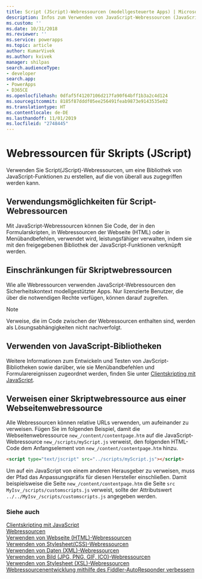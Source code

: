 ```yaml
---
title: Script (JScript)-Webressourcen (modellgesteuerte Apps) | Microsoft Docs
description: Infos zum Verwenden von JavaScript-Webressourcen (JavaScript), um eine Bibliothek von JavaScript-Funktionen zu erstellen, auf die von überall aus zugegriffen werden kann.
ms.custom: ''
ms.date: 10/31/2018
ms.reviewer: ''
ms.service: powerapps
ms.topic: article
author: KumarVivek
ms.author: kvivek
manager: shilpas
search.audienceType:
- developer
search.app:
- PowerApps
- D365CE
ms.openlocfilehash: 0dfaf5f41207106d217fa90f64bff1b3a2c4d124
ms.sourcegitcommit: 8185f87dddf05ee256491feab9873e9143535e02
ms.translationtype: HT
ms.contentlocale: de-DE
ms.lasthandoff: 11/01/2019
ms.locfileid: "2748445"
---
```

# <a name="script-jscript-web-resources"></a>Webressourcen für Skripts (JScript)

<!-- https://docs.microsoft.com/dynamics365/customer-engagement/developer/script-jscript-web-resources -->

Verwenden Sie Script(JScript)-Webressourcen, um eine Bibliothek von JavaScript-Funktionen zu erstellen, auf die von überall aus zugegriffen werden kann.  
  
<a name="BKMK_capabilities"></a>   
## <a name="capabilities-of-script-web-resources"></a>Verwendungsmöglichkeiten für Script-Webressourcen  
 Mit JavaScript-Webressourcen können Sie Code, der in den Formularskripten, in Webressourcen der Webseite (HTML) oder in Menübandbefehlen, verwendet wird, leistungsfähiger verwalten, indem sie mit den freigegebenen Bibliothek der JavaScript-Funktionen verknüpft werden.  
  
<a name="BKMK_limitations"></a>   
## <a name="limitations-of-script-web-resources"></a>Einschränkungen für Skriptwebressourcen  
 Wie alle Webressourcen verwenden JavaScript-Webressourcen den Sicherheitskontext modellgestützter Apps. Nur lizenzierte Benutzer, die über die notwendigen Rechte verfügen, können darauf zugreifen.  
  
> [!NOTE]
>  Verweise, die im Code zwischen der Webressourcen enthalten sind, werden als Lösungsabhängigkeiten nicht nachverfolgt.  
  
<a name="BKMK_Using"></a>   
## <a name="using-javascript-libraries"></a>Verwenden von JavaScript-Bibliotheken  
 Weitere Informationen zum Entwickeln und Testen von JavScript-Bibliotheken sowie darüber, wie sie Menübandbefehlen und Formularereignissen zugeordnet werden, finden Sie unter [Clientskripting mit JavaScript](client-scripting.md).  
  
<a name="BKMK_Referencing"></a>   
## <a name="referencing-a-script-web-resource-from-a-webpage-web-resource"></a>Verweisen einer Skriptwebressource aus einer Webseitenwebressource  
 Alle Webressourcen können relative URLs verwenden, um aufeinander zu verweisen. Fügen Sie im folgenden Beispiel, damit die Webseitenwebressource `new_/content/contentpage.htm` auf die JavaScript-Webressource `new_/scripts/myScript.js` verweist, den folgenden HTML-Code dem Anfangselement von `new_/content/contentpage.htm` hinzu.  
  
```html  
<script type="text/jscript" src="../scripts/myScript.js"></script>  
```  
  
 Um auf ein JavaScript von einem anderen Herausgeber zu verweisen, muss der Pfad das Anpassungspräfix für diesen Hersteller einschließen. Damit beispielsweise die Seite `new_/content/contentpage.htm` die Seite `src` `MyIsv_/scripts/customscripts.js` verweist, sollte der Attributswert `../../MyIsv_/scripts/customscripts.js` angegeben werden.  
  
### <a name="see-also"></a>Siehe auch  
 [Clientskripting mit JavaScript](client-scripting.md)   
 [Webressourcen](web-resources.md)   
 [Verwenden von Webseite (HTML)-Webressourcen](webpage-html-web-resources.md)   
 [Verwenden von Stylesheet(CSS)-Webressourcen](css-web-resources.md)   
 [Verwenden von Daten (XML)-Webressourcen](data-xml-web-resources.md)   
 [Verwenden von Bild (JPG, PNG, GIF, ICO)-Webressourcen](image-web-resources.md)   
 [Verwenden von Stylesheet (XSL)-Webressourcen](stylesheet-xsl-web-resources.md)   
 [Webressourcenentwicklung mithilfe des Fiddler-AutoResponder verbessern](streamline-javascript-development-fiddler-autoresponder.md)    
